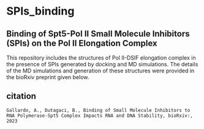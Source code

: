 # SPIs_binding
## Binding of Spt5-Pol II Small Molecule Inhibitors (SPIs) on the Pol II Elongation Complex

This repository includes the structures of Pol II-DSIF elongation complex in the presence of SPIs generated by docking and MD simulations. The details of the MD simulations and generation of these structures were provided in the bioRxiv preprint given below.

## citation

```
Gallardo, A., Dutagaci, B., Binding of Small Molecule Inhibitors to RNA Polymerase-Spt5 Complex Impacts RNA and DNA Stability, bioRxiv:, 2023
```

